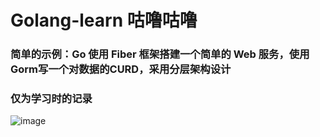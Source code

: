 # Golang-learn   咕噜咕噜

### 简单的示例：Go 使用 Fiber 框架搭建一个简单的 Web 服务，使用Gorm写一个对数据的CURD，采用分层架构设计
### 仅为学习时的记录

![image](https://github.com/Vw1n/Golang-learn/assets/113837258/1403d873-62b1-4b3e-baf5-8543226502d5)
